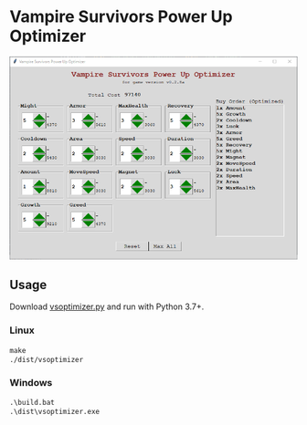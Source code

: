 # Vampire Survivors Power Up Optimizer

![Screenshot of the game](screenshot.png?raw=true "Vampire Survivors Power Up Optimizer")

## Usage

Download [vsoptimizer.py](https://github.com/jbchouinard/vspowerups/raw/main/vsoptimizer.py) and run with Python 3.7+.


### Linux

```
make
./dist/vsoptimizer
```

### Windows

```
.\build.bat
.\dist\vsoptimizer.exe
```
